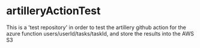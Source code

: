 # artilleryActionTest
This is a 'test repository' in order to test the artillery github action for the azure function users/userId/tasks/taskId, and store the results into the AWS S3
